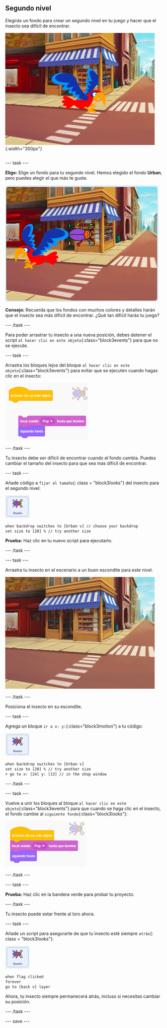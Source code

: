 ## Segundo nivel

<div style="display: flex; flex-wrap: wrap">
<div style="flex-basis: 200px; flex-grow: 1; margin-right: 15px;">
Elegirás un fondo para crear un segundo nivel en tu juego y hacer que el insecto sea difícil de encontrar. 
</div>
<div>

![Una escena en la calle con un insecto oculto.](images/second-level.png){:width="300px"}

</div>
</div>

--- task ---

**Elige:** Elige un fondo para tu segundo nivel. Hemos elegido el fondo **Urban**, pero puedes elegir el que más te guste.

![](images/insert-urban-backdrop.png)

**Consejo:** Recuerda que los fondos con muchos colores y detalles harán que el insecto sea más difícil de encontrar. ¿Qué tan difícil harás tu juego?

--- /task ---

Para poder arrastrar tu insecto a una nueva posición, debes detener el script `al hacer clic en este objeto`{:class="block3events"} para que no se ejecute.

--- task ---

Arrastra los bloques lejos del bloque `al hacer clic en este objeto`{:class="block3events"} para evitar que se ejecuten cuando hagas clic en el insecto:

![](images/breaking-script.png)

--- /task ---

Tu insecto debe ser difícil de encontrar cuando el fondo cambia. Puedes cambiar el tamaño del insecto para que sea más difícil de encontrar.

--- task ---

Añade código a `fijar el tamaño`{: class = "block3looks"} del insecto para el segundo nivel:

![El objeto insecto.](images/bug-sprite.png)

```blocks3
when backdrop switches to [Urban v] // choose your backdrop
set size to [20] % // try another size 
```

**Prueba:** Haz clic en tu nuevo script para ejecutarlo.

--- /task ---

--- task ---

Arrastra tu insecto en el escenario a un buen escondite para este nivel.

![El insecto escondido en el escaparate de la tienda en medio del fondo.](images/hidden-urban-backdrop.png)

--- /task ---

Posiciona el insecto en su escondite.

--- task ---

Agrega un bloque `ir a x: y:`{:class="block3motion"} a tu código:

![El objeto insecto.](images/bug-sprite.png)

```blocks3
when backdrop switches to [Urban v]
set size to [20] % // try another size 
+ go to x: [24] y: [13] // in the shop window
```

--- /task ---

--- task ---

Vuelve a unir los bloques al bloque `al hacer clic en este objeto`{:class="block3events"} para que cuando se haga clic en el insecto, el fondo cambie al `siguiente fondo`{:class="block3looks"}:

![](images/fixed-script.png)

--- /task ---

--- task ---

**Prueba:** Haz clic en la bandera verde para probar tu proyecto.

--- /task ---

Tu insecto puede estar frente al loro ahora.

--- task ---

Añade un script para asegurarte de que tu insecto esté siempre `atrás`{: class = "block3looks"}:

![El objeto insecto.](images/bug-sprite.png)

```blocks3
when flag clicked
forever
go to [back v] layer
```

Ahora, tu insecto siempre permanecerá atrás, incluso si necesitas cambiar su posición.

--- /task ---

--- save ---
